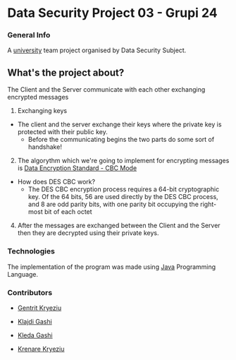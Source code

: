 # Data Security Project 03 - Grupi 24 

### General Info 
A [university](https://fiek.uni-pr.edu) team project organised by Data Security Subject.  

## What's the project about?
The Client and the Server communicate with each other exchanging encrypted messages
1. Exchanging keys
* The client and the server exchange their keys where the private key is protected with their public key.
  * Before the communicating begins the two parts do some sort of handshake!
2. The algorythm which we're going to implement for encrypting messages is [Data Encryption Standard - CBC Mode](https://https://en.wikipedia.org/wiki/Des)
* How does DES CBC work? 
  * The DES CBC encryption process requires a 64-bit cryptographic key. Of the 64 bits, 56 are used directly by the DES CBC process, and 8 are odd parity bits, with    one parity bit occupying the right-most bit of each octet
4. After the messages are exchanged between the Client and the Server then they are decrypted using their private keys.

### Technologies 
The implementation of the program was made using [Java](https://www.java.com/en/) Programming Language.

### Contributors

- [Gentrit Kryeziu](https://github.com/Gentrit851)

- [Klajdi Gashi](https://github.com/KlajdiGashi)

- [Kleda Gashi](https://github.com/kledagashi)

- [Krenare Kryeziu](https://github.com/Krenare158)
